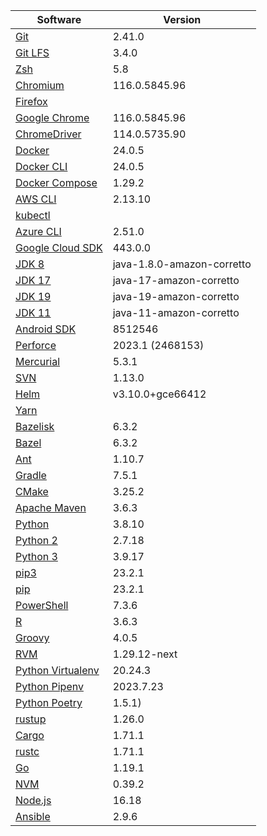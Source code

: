 [//]: # (title: Preinstalled Software on TeamCity Cloud Ubuntu Agents)
[//]: # (auxiliary-id: Preinstalled Software on TeamCity Cloud Ubuntu Agents)

<chunk id="ubuntu-jb-agents">

|Software|Version|
|---|---|
|[Git](https://git-scm.com/)|2.41.0|
|[Git LFS](https://git-lfs.github.com/)|3.4.0|
|[Zsh](https://www.zsh.org/)|5.8|
|[Chromium](https://www.chromium.org/)|116.0.5845.96|
|[Firefox](https://www.mozilla.org/en-US/firefox/)||
|[Google Chrome](https://www.google.com/chrome/)|116.0.5845.96|
|[ChromeDriver](https://chromedriver.chromium.org/)|114.0.5735.90|
|[Docker](https://www.docker.com/)|24.0.5|
|[Docker CLI](https://docs.docker.com/engine/reference/commandline/cli/)|24.0.5|
|[Docker Compose](https://docs.docker.com/compose/)|1.29.2|
|[AWS CLI](https://aws.amazon.com/cli/)|2.13.10|
|[kubectl](https://kubernetes.io/docs/tasks/tools/#kubectl)||
|[Azure CLI](https://docs.microsoft.com/en-us/cli/azure/)|2.51.0|
|[Google Cloud SDK](https://cloud.google.com/sdk)|443.0.0|
|[JDK 8](https://docs.aws.amazon.com/corretto/latest/corretto-8-ug/downloads-list.html)|java-1.8.0-amazon-corretto|
|[JDK 17](https://docs.aws.amazon.com/corretto/latest/corretto-17-ug/downloads-list.html)|java-17-amazon-corretto|
|[JDK 19](https://docs.aws.amazon.com/corretto/latest/corretto-19-ug/downloads-list.html)|java-19-amazon-corretto|
|[JDK 11](https://docs.aws.amazon.com/corretto/latest/corretto-11-ug/downloads-list.html)|java-11-amazon-corretto|
|[Android SDK](https://developer.android.com/studio/command-line)|8512546|
|[Perforce](https://www.perforce.com/)|2023.1 (2468153)|
|[Mercurial](https://www.mercurial-scm.org/)|5.3.1|
|[SVN](https://subversion.apache.org/)|1.13.0|
|[Helm](https://helm.sh/)|v3.10.0+gce66412|
|[Yarn](https://yarnpkg.com/)||
|[Bazelisk](https://github.com/bazelbuild/bazelisk)|6.3.2|
|[Bazel](https://bazel.build/)|6.3.2|
|[Ant](https://ant.apache.org/)|1.10.7|
|[Gradle](https://gradle.org/)|7.5.1|
|[CMake](https://cmake.org/)|3.25.2|
|[Apache Maven](https://maven.apache.org/)|3.6.3|
|[Python](https://www.python.org/)|3.8.10|
|[Python 2](https://www.python.org/downloads/)|2.7.18|
|[Python 3](https://www.python.org/downloads/)|3.9.17|
|[pip3](https://pip.pypa.io/en/stable/)|23.2.1|
|[pip](https://pip.pypa.io/en/stable/)|23.2.1|
|[PowerShell](https://docs.microsoft.com/en-us/powershell/)|7.3.6|
|[R](https://www.r-project.org/)|3.6.3|
|[Groovy](https://groovy-lang.org/)|4.0.5|
|[RVM](https://rvm.io/)|1.29.12-next|
|[Python Virtualenv](https://virtualenv.pypa.io/en/latest/)|20.24.3|
|[Python Pipenv](https://pipenv.pypa.io/en/latest/)|2023.7.23|
|[Python Poetry](https://python-poetry.org/)|1.5.1)|
|[rustup](https://rustup.rs/)|1.26.0|
|[Cargo](https://doc.rust-lang.org/cargo/)|1.71.1|
|[rustc](https://doc.rust-lang.org/rustc/what-is-rustc.html)|1.71.1|
|[Go](https://golang.org/)|1.19.1|
|[NVM](https://github.com/nvm-sh/nvm)|0.39.2|
|[Node.js](https://nodejs.org/en/)|16.18|
|[Ansible](https://www.ansible.com/)|2.9.6|

</chunk> 
